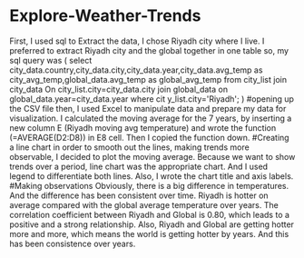 # Explore-Weather-Trends
First, I used sql to Extract the data, I chose Riyadh city where I live. I preferred to extract Riyadh city and the global together in one table so, my sql query was (
select city_data.country,city_data.city,city_data.year,city_data.avg_temp as
city_avg_temp,global_data.avg_temp as global_avg_temp
from city_list
join city_data
On city_list.city=city_data.city
join global_data
on global_data.year=city_data.year
where cit
y_list.city='Riyadh'; )
#opening up the CSV file
then, I used Excel to manipulate data and prepare my data for visualization.
I calculated the moving average for the 7 years, by inserting a new column E (Riyadh moving avg temperature) and wrote the function (=AVERAGE(D2:D8)) in E8 cell. Then I copied the function down.
#Creating a line chart
in order to smooth out the lines, making trends more observable, I decided to plot the moving average. Because we want to show trends over a period, line chart was the appropriate chart. And I used legend to differentiate both lines. Also, I wrote the chart title and axis labels.
#Making observations
Obviously, there is a big difference in temperatures. And the difference has been consistent over time. Riyadh is hotter on average compared with the global average temperature over years. The correlation coefficient between Riyadh and Global is 0.80, which leads to a positive and a strong relationship. Also, Riyadh and Global are getting hotter more and more, which means the world is getting hotter by years. And this has been consistence over years.
